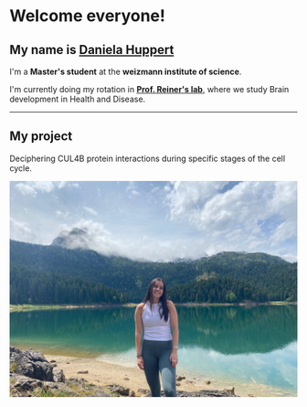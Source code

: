 # Welcome everyone!

My name is [Daniela Huppert](https://weizmann.elsevierpure.com/en/persons/daniela-huppert-revach/)
---
I'm a **Master's student** at the **weizmann institute of science**.

I'm currently doing my rotation in **[Prof. Reiner's lab](https://www.weizmann.ac.il/molgen/Reiner/)**, where we study Brain development in Health and Disease.

---
## My project
Deciphering CUL4B protein interactions during specific stages of the cell cycle.

![daniela huppert](https://github.com/Danielahuppert/danielahuppert.github.io/blob/main/my%20picture.jpg)
